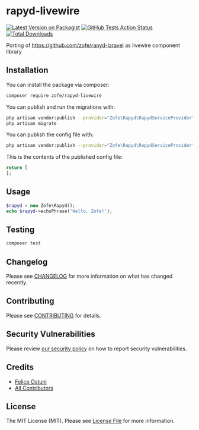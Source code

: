 # rapyd-livewire

[![Latest Version on Packagist](https://img.shields.io/packagist/v/zofe/rapyd-livewire.svg?style=flat-square)](https://packagist.org/packages/zofe/rapyd-livewire)
[![GitHub Tests Action Status](https://img.shields.io/github/workflow/status/zofe/rapyd-livewire/run-tests?label=tests)](https://github.com/zofe/rapyd-livewire/actions?query=workflow%3ATests+branch%3Amaster)
[![Total Downloads](https://img.shields.io/packagist/dt/zofe/rapyd-livewire.svg?style=flat-square)](https://packagist.org/packages/zofe/rapyd-livewire)


Porting of https://github.com/zofe/rapyd-laravel as livewire component library


## Installation

You can install the package via composer:

```bash
composer require zofe/rapyd-livewire
```

You can publish and run the migrations with:

```bash
php artisan vendor:publish --provider="Zofe\Rapyd\RapydServiceProvider" --tag="migrations"
php artisan migrate
```

You can publish the config file with:
```bash
php artisan vendor:publish --provider="Zofe\Rapyd\RapydServiceProvider" --tag="config"
```

This is the contents of the published config file:

```php
return [
];
```

## Usage

```php
$rapyd = new Zofe\Rapyd();
echo $rapyd->echoPhrase('Hello, Zofe!');
```

## Testing

```bash
composer test
```

## Changelog

Please see [CHANGELOG](CHANGELOG.md) for more information on what has changed recently.

## Contributing

Please see [CONTRIBUTING](.github/CONTRIBUTING.md) for details.

## Security Vulnerabilities

Please review [our security policy](../../security/policy) on how to report security vulnerabilities.

## Credits

- [Felice Ostuni](https://github.com/zofe)
- [All Contributors](../../contributors)

## License

The MIT License (MIT). Please see [License File](LICENSE.md) for more information.
